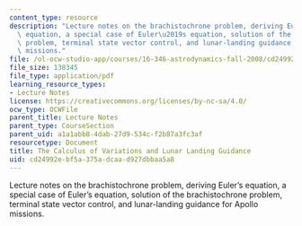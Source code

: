 ```yaml
---
content_type: resource
description: "Lecture notes on the brachistochrone problem, deriving Euler\u2019s\
  \ equation, a special case of Euler\u2019s equation, solution of the brachistochrone\
  \ problem, terminal state vector control, and lunar-landing guidance for Apollo\
  \ missions."
file: /ol-ocw-studio-app/courses/16-346-astrodynamics-fall-2008/cd24992ebf5a375adcaad927dbbaa5a8_lec_31.pdf
file_size: 138345
file_type: application/pdf
learning_resource_types:
- Lecture Notes
license: https://creativecommons.org/licenses/by-nc-sa/4.0/
ocw_type: OCWFile
parent_title: Lecture Notes
parent_type: CourseSection
parent_uid: a1a1abb8-4dab-27d9-534c-f2b87a3fc3af
resourcetype: Document
title: The Calculus of Variations and Lunar Landing Guidance
uid: cd24992e-bf5a-375a-dcaa-d927dbbaa5a8
---
```

Lecture notes on the brachistochrone problem, deriving Euler’s equation, a special case of Euler’s equation, solution of the brachistochrone problem, terminal state vector control, and lunar-landing guidance for Apollo missions.